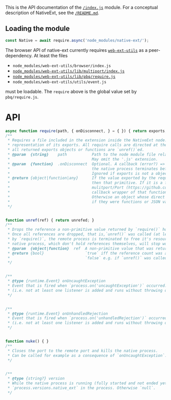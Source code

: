 
This is the API documentation of the [`/index.js`](..index.js) module. For a conceptual description of NativeExt, see the [`/README.md`](../README.md).

## Loading the module

```js
const Native = await require.async('node_modules/native-ext/');
```

The browser API of native-ext currently requires [`web-ext-utils`](https://github.com/NiklasGollenstede/web-ext-utils) as a peer-dependency.
At least the files
 * `node_modules/web-ext-utils/browser/index.js`
 * [`node_modules/web-ext-utils/lib/multiport/index.js`](https://github.com/NiklasGollenstede/multiport)
 * [`node_modules/web-ext-utils/lib/pbq/require.js`](https://github.com/NiklasGollenstede/pbq/blob/master/require.js)
 * `node_modules/web-ext-utils/utils/event.js`

must be loadable. The `require` above is the global value set by `pbq/require.js`.


# API

```js
async function require(path, { onDisconnect, } = { }) { return exports; }
/**
 * Requires a file included in the extension inside the NativeExt node.js process and returns a unique remote
 * representation of its exports. All require calls are directed at the same process, which is kept alive until
 * all returned exports objects or functions are `unref()`ed.
 * @param  {string}    path           Path to the node module file relative from the extension root.
 *                                    May omit the '.js' extension.
 * @param  {function}  .onDisconnect  Optional. A callback (error?) => void that is called if the connection to
 *                                    the native process terminates before the exports value is `unref()`ed.
 *                                    Ignored if exports is not a object or function.
 * @return {object|function|any}      If the value exported by the required module is a primitive,
 *                                    then that primitive. If it is a function, then an asynchronous
 *                                    mulitport/Port (https://github.com/NiklasGollenstede/multiport)
 *                                    callback wrapper of that function.
 *                                    Otherwise an object whose direct properties are remote callbacks
 *                                    if they were functions or JSON values otherwise.
 */


function unref(ref) { return unrefed; }
/**
 * Drops the reference a non-primitive value returned by `require()` holds on the remote process.
 * Once all references are dropped, that is,`unref()` was called (at least once) on any non-primitive returned
 * by `require()`, the remote process is terminated to free it's resources. All callbacks exchanged with the
 * native process, which don't hold references themselves, will stop working at that point.
 * @param  {object|function}  ref  A non-primitive value that was returned by `require()`.
 * @return {bool}                  `true` iff the reference count was actually decreased,
 *                                 `false` e.g. if `unref()` was called with the same value twice.
 */


/**
 * @type {runtime.Event} onUncaughtException
 * Event that is fired when `process.on('uncaughtException')` occurred. If this event is not handled
 * (i.e. not at least one listener is added and runs without throwing or rejecting), the native process exits.
 */


/**
 * @type {runtime.Event} onUnhandledRejection
 * Event that is fired when `process.on('unhandledRejection')` occurred. If this event is not handled
 * (i.e. not at least one listener is added and runs without throwing or rejecting), the native process exits.
 */


function nuke() { }
/**
 * Closes the port to the remote port and kills the native process.
 * Can be called for example as a consequence of `onUncaughtException`.
 */


/**
 * @type {string?} version
 * While the native process is running (fully started and not ended yet), the version as exposed as
 * `process.versions.native_ext` in the process. Otherwise `null`.
 */
```
